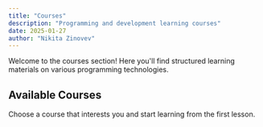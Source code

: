 ```yaml
---
title: "Courses"
description: "Programming and development learning courses"
date: 2025-01-27
author: "Nikita Zinovev"
---
```


Welcome to the courses section! Here you'll find structured learning materials on various programming technologies.

## Available Courses

Choose a course that interests you and start learning from the first lesson.
